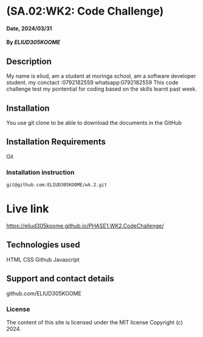 # (SA.02:WK2: Code Challenge)

#### Date, 2024/03/31

#### By *ELIUD305KOOME*

## Description
My name is eliud, am a student at moringa school, am a software developer student. 
my conctact :0792182559 whatsapp:0792182559 This code challenge test my pontential for coding based on the skills learnt past week.



## Installation
You use git clone to be able to download the documents in the GitHub

## Installation Requirements
Git

### Installation instruction
```
git@github.com:ELIUD305KOOME/wk.2.git

```

# Live link
https://eliud305koome.github.io/PHASE1.WK2.CodeChallenge/

## Technologies used
HTML
CSS
Github
Javascript

## Support and contact details
github.com/ELIUD305KOOME

### License
The content of this site is licensed under the MIT license
Copyright (c) 2024.
